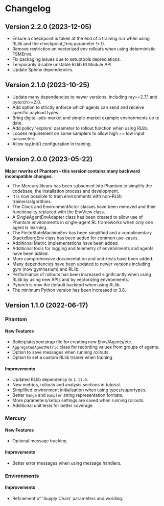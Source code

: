 # Changelog

## Version 2.2.0 (2023-12-05)

- Ensure a checkpoint is taken at the end of a training run when using RLlib and the
checkpoint_freq parameter != 0.
- Remove restriction on vectorized env rollouts when using deterministic FSMEnvs.
- Fix packaging issues due to setuptools depreciations.
- Temporarily disable unstable RLlib RLModule API.
- Update Sphinx dependencies.


## Version 2.1.0 (2023-10-25)

- Update many dependencies to newer versions, including ray==2.7.1 and pytorch>=2.0.
- Add option to strictly enforce which agents can send and receive specific payload
types.
- Bring digital-ads-market and simple-market example environments up to date.
- Add policy 'explore' parameter to rollout function when using RLlib.
- Loosen requirement on some samplers to allow high == low input parameters.
- Allow ray.init() configuration in training.


## Version 2.0.0 (2023-05-22)

**Major rewrite of Phantom - this version contains many backward incompatible changes.**

- The Mercury library has been subsumed into Phantom to simplify the codebase, the
installation process and development.
- It is now possible to train environments with non-RLlib trainers/algorithms.
- The Clock and EnvironmentActor classes have been removed and their functionality
replaced with the EnvView class.
- A SingleAgentEnvAdapter class has been created to allow use of Phantom environments in
single-agent RL frameworks when only one agent is learning.
- The FiniteStateMachineEnv has been simplified and a complimentary StackelbergEnv class
has been added for common use-cases.
- Additional Metric implementations have been added.
- Additional tools for logging and telemetry of environments and agents have been added.
- More comprehensive documentation and unit-tests have been added.
- Many dependencies have been updated to newer versions including gym (now gymnasium)
and RLlib.
- Performance of rollouts has been increased significantly when using RLlib by using new
APIs and by vectorizing environments.
- Pytorch is now the default backend when using RLlib.
- The minimum Python version has been increased to 3.8. 


## Version 1.1.0 (2022-06-17)

### Phantom

#### New Features

- Boilerplate/bootstrap file for creating new Envs/Agents/etc.
- `AggregatedAgentMetric` class for recording values from groups of agents.
- Option to save messages when running rollouts.
- Option to set a custom RLlib trainer when training.

#### Improvements

- Updated RLlib dependency to `1.11.0`.
- New metrics, rollouts and analysis sections in tutorial.
- Simplified environment initialisation when using types/supertypes.
- Better `Range` and `Sampler` string representation formats.
- More parameters/setup settings are saved when running rollouts.
- Additional unit tests for better coverage.

### Mercury

#### New Features

- Optional message tracking.

#### Improvements

- Better error messages when using message handlers.

### Environments

#### Improvements

- Refinement of 'Supply Chain' parameters and wording.